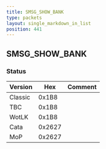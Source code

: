 ```yaml
---
title: SMSG_SHOW_BANK
type: packets
layout: single_markdown_in_list
position: 441
---
```


## SMSG_SHOW_BANK

### Status

Version    | Hex        | Comment
---------- | ---------- | ---------- 
Classic    | 0x1B8      | 
TBC        | 0x1B8      | 
WotLK      | 0x1B8      | 
Cata       | 0x2627     | 
MoP        | 0x2627     | 